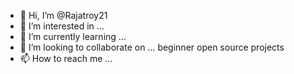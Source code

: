 - 👋 Hi, I’m @Rajatroy21
- 👀 I’m interested in ...
- 🌱 I’m currently learning ...
- 💞️ I’m looking to collaborate on ... beginner open source projects
- 📫 How to reach me ...

<!---
Rajatroy21/Rajatroy21 is a ✨ special ✨ repository because its `README.md` (this file) appears on your GitHub profile.
You can click the Preview link to take a look at your changes.
--->
